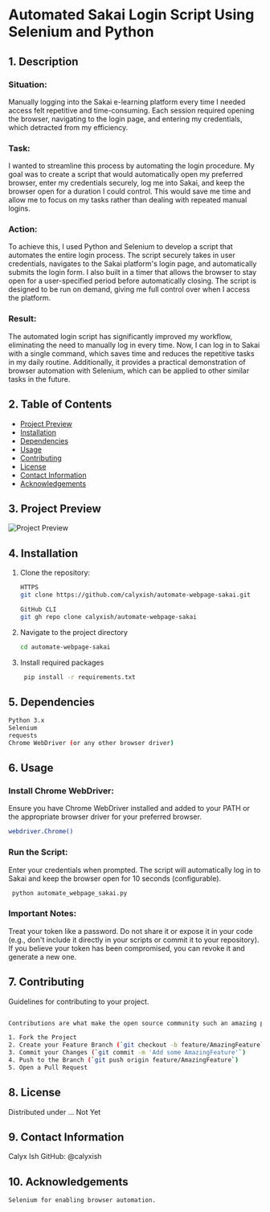 # Automated Sakai Login Script Using Selenium and Python
## 1. Description
### Situation:
Manually logging into the Sakai e-learning platform every time I needed access felt repetitive and time-consuming. Each session required opening the browser, navigating to the login page, and entering my credentials, which detracted from my efficiency.

### Task:
I wanted to streamline this process by automating the login procedure. My goal was to create a script that would automatically open my preferred browser, enter my credentials securely, log me into Sakai, and keep the browser open for a duration I could control. This would save me time and allow me to focus on my tasks rather than dealing with repeated manual logins.

### Action:
To achieve this, I used Python and Selenium to develop a script that automates the entire login process. The script securely takes in user credentials, navigates to the Sakai platform's login page, and automatically submits the login form. I also built in a timer that allows the browser to stay open for a user-specified period before automatically closing. The script is designed to be run on demand, giving me full control over when I access the platform.

### Result:
The automated login script has significantly improved my workflow, eliminating the need to manually log in every time. Now, I can log in to Sakai with a single command, which saves time and reduces the repetitive tasks in my daily routine. Additionally, it provides a practical demonstration of browser automation with Selenium, which can be applied to other similar tasks in the future.

## 2. Table of Contents

- [Project Preview](#3-project-preview)
- [Installation](#4-installation)
- [Dependencies](#5-dependencies)
- [Usage](#6-usage)
- [Contributing](#7-contributing)
- [License](#8-license)
- [Contact Information](#9-contact-information)
- [Acknowledgements](#10-acknowledgements)

## 3. Project Preview

![Project Preview]()


## 4. Installation

1. Clone the repository:
   ```sh markdown
   HTTPS
   git clone https://github.com/calyxish/automate-webpage-sakai.git

   GitHub CLI
   git gh repo clone calyxish/automate-webpage-sakai

   ```
2. Navigate to the project directory
   ```sh
   cd automate-webpage-sakai
   ```
3. Install required packages
   ```sh markdown
    pip install -r requirements.txt
   ```

## 5. Dependencies
   ```sh markdown
   Python 3.x
   Selenium
   requests
   Chrome WebDriver (or any other browser driver)

   ```

## 6. Usage
### Install Chrome WebDriver:
Ensure you have Chrome WebDriver installed and added to your PATH or the appropriate browser driver for your preferred browser.
   ```sh markdown
   webdriver.Chrome()
   ```
### Run the Script:
Enter your credentials when prompted.
The script will automatically log in to Sakai and keep the browser open for 10 seconds (configurable).
   ```sh markdown
    python automate_webpage_sakai.py
   ```


### Important Notes:
Treat your token like a password. Do not share it or expose it in your code (e.g., don't include it directly in your scripts or commit it to your repository).
If you believe your token has been compromised, you can revoke it and generate a new one.

## 7. Contributing

Guidelines for contributing to your project.

```sh markdown

Contributions are what make the open source community such an amazing place to be learn, inspire, and create. Any contributions you make are **greatly appreciated**. Thank You!

1. Fork the Project
2. Create your Feature Branch (`git checkout -b feature/AmazingFeature`)
3. Commit your Changes (`git commit -m 'Add some AmazingFeature'`)
4. Push to the Branch (`git push origin feature/AmazingFeature`)
5. Open a Pull Request
```

## 8. License

Distributed under ... Not Yet

## 9. Contact Information
Calyx Ish
GitHub: @calyxish

## 10. Acknowledgements

```sh markdown
Selenium for enabling browser automation.

```